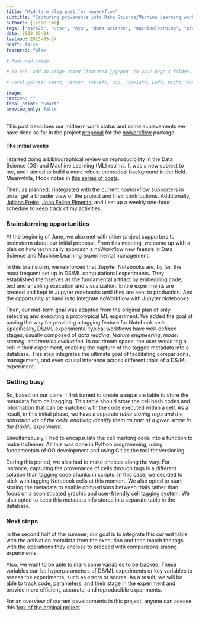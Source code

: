 ```yaml
---
title: "Mid-term blog post for noworkflow"
subtitle: "Capturing provenance into Data Science/Machine Learning workflows" 
authors: [jesselima]
tags: ["osre23", "ucsc", "nyu", "data science", "machinelearning", "provenance", "reproducibility"]
date: 2023-05-24
lastmod: 2023-05-24
draft: false
featured: false

# Featured image

# To use, add an image named `featured.jpg/png` to your page's folder.

# Focal points: Smart, Center, TopLeft, Top, TopRight, Left, Right, BottomLeft, Bottom, BottomRight.

image:
caption: ""
focal_point: "Smart"
preview_only: false
---
```


This post describes our midterm work status and some achievements we have done so far in the project [proposal](https://docs.google.com/document/d/1YMtPjZXcgt5eplyxIgQE8IBpQIiRlB9eqVSQiIPhXNU/edit#heading=h.nnxl1g16trg0) for the [noWorkflow](https://ucsc-ospo.github.io/project/osre23/nyu/noworkflow/) package. 


#### The initial weeks

I started doing a bibliographical review on reproducibility in the Data Science (DS) and Machine Learning (ML) realms. It was a new subject to me, and I aimed to build a more robust theoretical background in the field. Meanwhile, I took notes in [this series of posts](https://jaglima.github.io/). 

Then, as planned, I integrated with the current noWorkflow supporters in order get a broader view of the project and their contributions. Additionally, [Juliana Freire](https://ucsc-ospo.github.io/author/juliana-freire/), [Joao Felipe Pimental](https://ucsc-ospo.github.io/author/joao-felipe-pimentel/) and I set up a weekly one-hour schedule to keep track of my activities. 

### Brainstorming opportunities

At the beginnig of June, we also met with other project supporters to brainstorm about our initial proposal. From this meeting, we came up with a plan on how technically approach a noWorkflow new feature in Data Science and Machine Learning experimental management. 

In this brainstorm, we reinforced that Jupyter Notebooks are, by far, the most frequent set up in DS/ML computational experiments. They established themselves as the fundamental artifact by embedding code, text and enabling execution and visualization. Entire experiments are created and kept in Jupyter notebooks until they are sent to production. And the opportunity at hand is to integrate noWorkflow with Jupyter Notebooks. 

Then, our mid-term goal was adapted from the original plan of only selecting and executing a prototypical ML experiment. We added the goal of paving the way for providing a tagging feature for Notebook cells. Specifically, DS/ML experimental typical workflows have well-defined stages, usually composed of _data reading_, _feature engineering_, _model scoring_, and _metrics evaluation_.  In our  dream space, the user would tag a cell in their experiment, enabling the capture of the tagged metadata into a database. This step integrates the ultimate goal of facilitating comparisons, management, and even causal inference across different trials of a DS/ML experiment. 

### Getting busy

So, based on our plans, I first turned to create a separate table to store the metadata from cell tagging. This table should store the cell hash codes and information that can be matched with the code executed within a cell. As a result, in this initial phase, we have a separate *table storing tags and the activation ids of the cells, enabling identify them as part of a given stage in the DS/ML experiment*. 

Simultaneously, I had to encapsulate the cell marking code into a function to make it cleaner. All this was done in Python programming, using fundamentals of OO development and using Git as the tool for versioning.

During this period, we also had to make choices along the way. For instance, capturing the provenance of cells through tags is a different solution than tagging code chunks in scripts. In this case, we decided to stick with tagging Notebook cells at this moment. We also opted to start storing the metadata to enable comparisons between trials rather than focus on a sophisticated graphic and user-friendly cell tagging system. We also opted to keep this metadata info stored in a separate table in the database.

### Next steps

In the second half of the summer, our goal is to integrate this current table with the activation metadata from the execution and then match the tags with the operations they enclose to proceed with comparisons among experiments. 

Also, we want to be able to mark some variables to be tracked. These variables can be hyperparameters of DS/ML experiments or key variables to assess the experiments, such as errors or scores. As a result, we will be able to track code, parameters, and their stage in the experiment and provide more efficient, accurate, and reproducible experiments.

For an overview of current developments in this project, anyone can acesse this [fork of the original project](https://github.com/jaglima/noworkflow).


